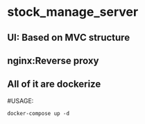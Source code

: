 # stock_manage_server
## UI: Based on MVC structure

## nginx:Reverse proxy

## All of it are dockerize

#USAGE:
```docker 
docker-compose up -d
```
